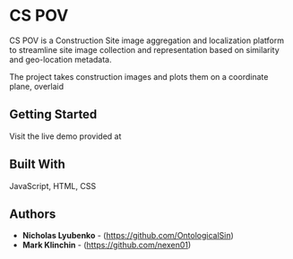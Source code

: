 # CS POV

CS POV is a Construction Site image aggregation and localization platform to streamline
site image collection and representation based on similarity and geo-location metadata.

The project takes construction images and plots them on a coordinate plane, overlaid

## Getting Started

Visit the live demo provided at

## Built With

JavaScript, HTML, CSS

## Authors

* **Nicholas Lyubenko** - (https://github.com/OntologicalSin)
* **Mark Klinchin** - (https://github.com/nexen01)

